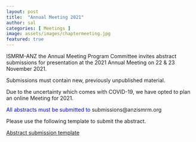 ```yaml
---
layout: post
title:  "Annual Meeting 2021"
author: sal
categories: [ Meetings ]
image: assets/images/chaptermeeting.jpg
featured: true
---
```


ISMRM-ANZ the Annual Meeting Program Committee invites abstract submissions for presentation at the 2021 Annual Meeting on 22 & 23 November 2021. 

Submissions must contain new, previously unpublished material.

Due to the uncertainty which comes with COVID-19, we have opted to plan an online Meeting for 2021. 

<p style="color:blue"> All abstracts must be submitted to  <a> submissions@anzismrm.org </a> </p>

Please use the following template to submit the abstract.

<a href="/assets/images/Abstract_Template.docx" download>
 Abstract submission template
</a>



